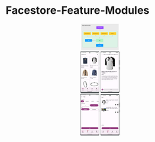 # Facestore-Feature-Modules

<div align="center">
  <img src="https://github.com/ulugbek1060/Feature-Modules/blob/main/src/moduling.png" width="20%" />
</div>

<div align="center">
  <img src="https://github.com/UlugbekG/Facestore/blob/main/preview/preview-1.png" width="10%" />
  <img src="https://github.com/UlugbekG/Facestore/blob/main/preview/preview-2.png" width="10%" />
</div>
<div align="center">
  <img src="https://github.com/UlugbekG/Facestore/blob/main/preview/preview-3.png" width="10%" />
  <img src="https://github.com/UlugbekG/Facestore/blob/main/preview/preview-4.png" width="10%" />
</div>


